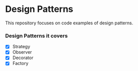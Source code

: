 # Design Patterns

This repository focuses on code examples of design patterns.

### Design Patterns it covers

- [x] Strategy
- [x] Observer
- [x] Decorator
- [x] Factory
